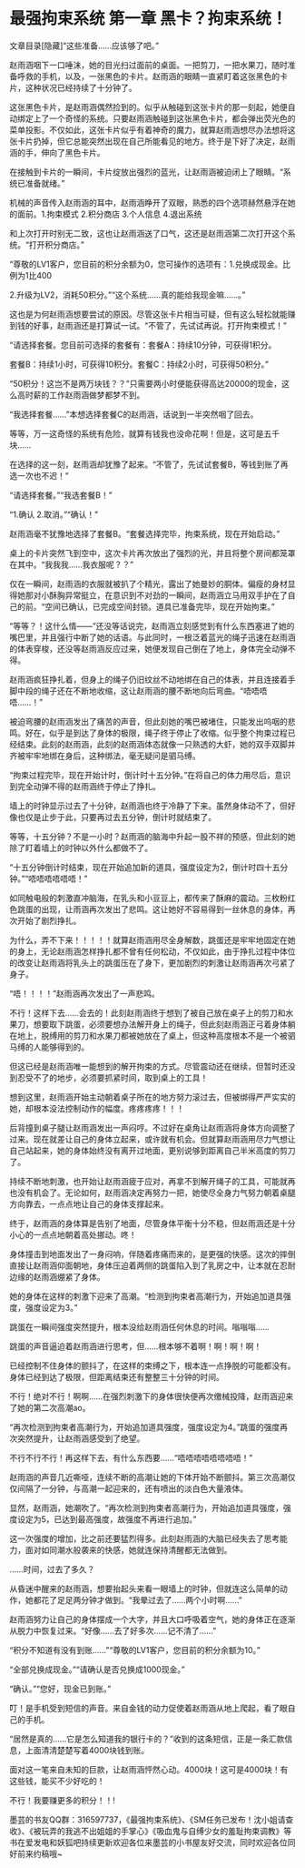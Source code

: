 # 最强拘束系统 第一章 黑卡？拘束系统！

文章目录[隐藏]“这些准备……应该够了吧。”

赵雨涵咽下一口唾沫，她的目光扫过面前的桌面。一把剪刀，一把水果刀，随时准备呼救的手机，以及，一张黑色的卡片。赵雨涵的眼睛一直紧盯着这张黑色的卡片，这种状况已经持续了十分钟了。

这张黑色卡片，是赵雨涵偶然捡到的。似乎从触碰到这张卡片的那一刻起，她便自动绑定上了一个奇怪的系统。只要赵雨涵触碰到这张黑色卡片，都会弹出荧光色的菜单投影。不仅如此，这张卡片似乎有着神奇的魔力，就算赵雨涵想尽办法想将这张卡片扔掉，但它总能突然出现在自己所能看见的地方。终于是下好了决定，赵雨涵的手，伸向了黑色卡片。

在接触到卡片的一瞬间，卡片绽放出强烈的蓝光，让赵雨涵被迫闭上了眼睛。“系统已准备就绪。”

机械的声音传入赵雨涵的耳中，赵雨涵睁开了双眼，熟悉的四个选项赫然悬浮在她的面前。1.拘束模式 2.积分商店 3.个人信息 4.退出系统

和上次打开时别无二致，这也让赵雨涵送了口气，这还是赵雨涵第二次打开这个系统。“打开积分商店。”

“尊敬的LV1客户，您目前的积分余额为0，您可操作的选项有：1.兑换成现金。比例为1比400

2.升级为LV2，消耗50积分。”“这个系统……真的能给我现金嘛……。”

这也是为何赵雨涵想要尝试的原因。尽管这张卡片相当可疑，但有这么轻松就能赚到钱的好事，赵雨涵还是打算试一试。“不管了，先试试再说。打开拘束模式！”

“请选择套餐。您目前可选择的套餐有：套餐A：持续10分钟，可获得1积分。

套餐B：持续1小时，可获得10积分。套餐C：持续2小时，可获得50积分。”

“50积分！这岂不是两万块钱？？”只需要两小时便能获得高达20000的现金，这么高时薪的工作赵雨涵做梦都梦不到。

“我选择套餐……”本想选择套餐C的赵雨涵，话说到一半突然咽了回去。

等等，万一这奇怪的系统有危险，就算有钱我也没命花啊！但是，这可是五千块……

在选择的这一刻，赵雨涵却犹豫了起来。“不管了，先试试套餐B，等钱到账了再选一次也不迟！”

“请选择套餐。”“我选套餐B！”

“1.确认 2.取消。”“确认！”

赵雨涵毫不犹豫地选择了套餐B。“套餐选择完毕，拘束系统，现在开始启动。”

桌上的卡片突然飞到空中，这次卡片再次放出了强烈的光，并且将整个房间都笼罩在其中。“我我我……我衣服呢？？”

仅在一瞬间，赵雨涵的衣服就被扒了个精光，露出了她曼妙的胴体。偏瘦的身材显得她那对小酥胸异常挺立，在意识到不对劲的一瞬间，赵雨涵立马用双手护在了自己的前。“空间已确认，已完成空间封锁。道具已准备完毕，现在开始拘束。”

“等等？！这什么情——”还没等话说完，赵雨涵立刻感觉到有什么东西塞进了她的嘴巴里，并且强行中断了她的话语。与此同时，一根泛着蓝光的绳子迅速在赵雨涵的体表穿梭，还没等赵雨涵反应过来，她便发现自己倒在了地上，身体完全动弹不得。

赵雨涵疯狂挣扎着，但身上的绳子仍旧纹丝不动地绑在自己的体表，并且连接着手脚中段的绳子还在不断地收缩，这让赵雨涵的腰不断地向后弯曲。“唔唔唔唔……！”

被迫弯腰的赵雨涵发出了痛苦的声音，但此刻她的嘴巴被堵住，只能发出呜咽的悲鸣。好在，似乎是到达了身体的极限，绳子终于停止了收缩。似乎整个拘束过程已经结束。此刻的赵雨涵，此刻的赵雨涵体态就像一只熟透的大虾，她的双手双脚并齐被牢牢地绑在身后，这种绑法，毫无疑问是驷马缚。

“拘束过程完毕，现在开始计时，倒计时十五分钟。”在将自己的体力用尽后，意识到完全动弹不得的赵雨涵终于停止了挣扎。

墙上的时钟显示过去了十分钟，赵雨涵也终于冷静了下来。虽然身体动不了，但好像也仅是止步于此，只要再过去五分钟，倒计时就结束了。

等等，十五分钟？不是一小时？赵雨涵的脑海中升起一股不祥的预感，但此刻的她除了盯着墙上的时钟以外什么都做不了。

“十五分钟倒计时结束，现在开始追加新的道具，强度设定为2，倒计时四十五分钟。”“唔唔唔唔唔唔！”

如同触电般的刺激直冲脑海，在乳头和小豆豆上，都传来了酥麻的震动。三枚粉红色跳蛋的出现，让雨涵再次发出了悲鸣。这让她好不容易得到一丝休息的身体，再次开始了剧烈挣扎。

为什么，弄不下来！！！！！就算赵雨涵用尽全身解数，跳蛋还是牢牢地固定在她的身上，无论赵雨涵怎样挣扎都不曾有任何松动，不仅如此，由于挣扎过程中体位的改变让赵雨涵将乳头上的跳蛋压在了身下，更加剧烈的刺激让赵雨涵再次弓紧了身子。

“唔！！！！”赵雨涵再次发出了一声悲鸣。

不行！这样下去……会去的！此刻赵雨涵终于想到了被自己放在桌子上的剪刀和水果刀，想要取下跳蛋，必须要想办法解开身上的绳子，但此刻赵雨涵正弓着身体躺在地上，脱缚用的剪刀和水果刀都被她放在了桌上，但这种高度根本不是一个被驷马缚的人能够得到的。

但这已经是赵雨涵唯一能想到的解开拘束的方式。尽管震动还在继续，但暂时还没到忍受不了的地步，必须要抓紧时间，取到桌上的工具！

想到这里，赵雨涵开始主动朝着桌子所在的地方努力滚过去，但被绑得严严实实的她，却根本没法控制动作的幅度。疼疼疼疼！！！

后背撞到桌子腿让赵雨涵发出一声闷哼。不过好在桌角让赵雨涵将身体方向调整了过来。现在就差让自己的身体立起来，或许就有机会。但就算赵雨涵用尽力气想让自己站起来，她的身体始终没有离开过地面，更别说够到距离自己半米高度的剪刀了。

持续不断地刺激，也开始让赵雨涵疲于应对，再拿不到解开绳子的工具，可能就再也没有机会了。无论如何，赵雨涵决定再努力一把，她使尽全身力气努力朝着桌腿方向靠去，一点点地让自己的身体支撑起来。

终于，赵雨涵的身体算是告别了地面，尽管身体平衡十分不稳，但赵雨涵还是十分小心的一点点地朝着高处挪动。咚！

身体撞击到地面发出了一身闷响，伴随着疼痛而来的，是更强的快感。这次的摔倒直接让赵雨涵仰面朝地，身体压迫着两侧的跳蛋陷入到了乳房之中，让本就在忍耐边缘的赵雨涵绷紧了身体。

她的身体在这样的刺激下迎来了高潮。“检测到拘束者高潮行为，开始追加道具强度，强度设定为3。”

跳蛋在一瞬间强度突然提升，根本没给赵雨涵任何休息的时间。嗡嗡嗡……

跳蛋的声音逼迫着赵雨涵进行思考，但……根本够不着啊！啊！啊！啊！

已经控制不住身体的颤抖了，在这样的束缚之下，根本连一点挣脱的可能都没有。身体已经到达了极限，但距离结束还有整整三十分钟的时间。

不行！绝对不行！啊啊……在强烈刺激下的身体很快便再次缴械投降，赵雨涵迎来了她的第二次高潮ao。

“再次检测到拘束者高潮行为，开始追加道具强度，强度设定为4。”跳蛋的强度再次突然提升，让赵雨涵感受到了绝望。

不行不行不行！再这样下去，有什么东西要……“唔唔唔唔唔唔唔唔！”

赵雨涵的声音几近嘶哑，连续不断的高潮让她的下体开始不断颤抖。第三次高潮仅仅间隔了一分钟，与高潮一起迎来的，还有喷出的淡白色大量液体。

显然，赵雨涵，她潮吹了。“再次检测到拘束者高潮行为，开始追加道具强度，强度设定为5，已达到最高强度，故强度不再进行追加。”

这一次强度的增加，比之前还要猛烈得多。此刻赵雨涵的大脑已经失去了思考能力，面对如同潮水般袭来的快感，她就连保持清醒都无法做到。

……时间，过去了多久？

从昏迷中醒来的赵雨涵，想要抬起头来看一眼墙上的时钟，但就连这么简单的动作，她都花了足足两分钟才做到。“我晕过去了……两个小时啊……”

赵雨涵努力让自己的身体摆成一个大字，并且大口呼吸着空气，她的身体正在逐渐从脱力中恢复过来。“好像……去了好多次……记不清了……”

“积分不知道有没有到账……”“尊敬的LV1客户，您目前的积分余额为10。”

“全部兑换成现金。”“请确认是否兑换成1000现金。”

“确认。”“您好，现金已到账。”

叮！是手机受到短信的声音。来自金钱的动力促使着赵雨涵从地上爬起，看了眼自己的手机。

“居然是真的……它是怎么知道我的银行卡的？”收到的这条短信，正是一条汇款信息，上面清清楚楚写着4000块钱到账。

面对这一笔来自未知的巨款，让赵雨涵怦然心动。4000块！这可是4000块！有这些钱，能买不少好吃的！

不行！我要赚更多的积分！！! 

墨芸的书友QQ群：316597737，《最强拘束系统》、《SM任务已发布！沈小姐请查收》、《被玩弄的我逃不出姐姐的手掌心》《吸血鬼与自缚少女的羞耻拘束调教》等书在爱发电和妖狐吧持续更新欢迎各位来墨芸的小书屋友好交流，同时欢迎各位同好前来约稿哦~

